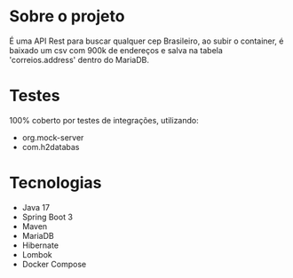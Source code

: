 # Sobre o projeto

É uma API Rest para buscar qualquer cep Brasileiro, ao subir o container, é baixado um csv com 900k de endereços e salva na tabela 'correios.address' dentro do MariaDB.

# Testes

100% coberto por testes de integrações, utilizando:

* org.mock-server
* com.h2databas
 
 # Tecnologias
 
* Java 17
* Spring Boot 3
* Maven
* MariaDB
* Hibernate
* Lombok
* Docker Compose

